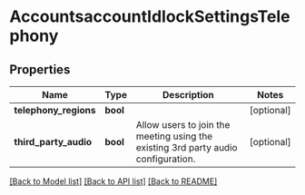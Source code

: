 # AccountsaccountIdlockSettingsTelephony

## Properties
Name | Type | Description | Notes
------------ | ------------- | ------------- | -------------
**telephony_regions** | **bool** |  | [optional] 
**third_party_audio** | **bool** | Allow users to join the meeting using the existing 3rd party audio configuration. | [optional] 

[[Back to Model list]](../README.md#documentation-for-models) [[Back to API list]](../README.md#documentation-for-api-endpoints) [[Back to README]](../README.md)


